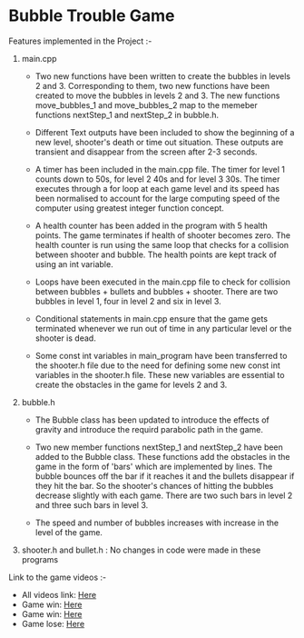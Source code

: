 # Bubble Trouble Game
Features implemented in the Project :-

1. main.cpp

   - Two new functions have been written to create the bubbles in levels 2 and 3. Corresponding to them, two new functions have been created to move the bubbles in           levels 2 and 3. The new functions move_bubbles_1 and move_bubbles_2  map to the memeber functions nextStep_1 and nextStep_2 in bubble.h.

   - Different Text outputs have been included to show the beginning of a new level, shooter's death or time out situation. These outputs are transient and disappear        from the screen after 2-3 seconds.

   - A timer has been included in the main.cpp file. The timer for level 1 counts down to 50s, for level 2 40s and for level 3 30s. The timer executes through a for          loop at each game level and its speed has been normalised to account for the large computing speed of the computer using greatest integer function concept.

   - A health counter has been added in the program with 5 health points. The game terminates if health of shooter becomes zero. The health counter is run using the          same loop that checks for a collision between shooter and bubble. The health points are kept track of using an int variable.

   - Loops have been executed in the main.cpp file to check for collision between bubbles + bullets and bubbles + shooter. There are two bubbles in level 1, four in          level 2 and six in level 3.

   - Conditional statements in main.cpp ensure that the game gets terminated whenever we run out of time in any particular level or the shooter is dead.

   - Some const int variables in main_program have been transferred to the shooter.h file due to the need for defining some new const int variables in the shooter.h          file. These new variables are essential to create the obstacles in the game for levels 2 and 3.

2. bubble.h
   - The Bubble class has been updated to introduce the effects of gravity and introduce the requird parabolic path in the game.

   - Two new member functions nextStep_1 and nextStep_2 have been added to the Bubble class. These functions add the obstacles in the game in the form of  'bars' which      are implemented by lines. The bubble bounces off the bar if it reaches it and the bullets disappear if they hit the bar. So the shooter's chances of hitting the        bubbles decrease slightly with each game. There are two such bars in level 2 and three such bars in level 3.

   - The speed and number of bubbles increases with increase in the level of the game.
     
3. shooter.h and bullet.h : No changes in code were made in these programs

Link to the game videos :-
  - All videos link:  [Here](https://drive.google.com/drive/folders/1K9UkRVpEcFqPaWQKiqjdrI1Xoh0veSY9?usp=sharing)
  - Game win:     [Here](https://drive.google.com/file/d/1KVEQAWEMVCCJwilqP4qq8rz0IhVvsZmz/view?usp=sharing) 
  - Game win:     [Here](https://drive.google.com/file/d/17O8HLVwsP-WQN8YLhaizy5miBEDOYBNl/view?usp=sharing)
  - Game lose:    [Here](https://drive.google.com/file/d/1BDOxxyorslx6HYfkvpCKXCqlqPwbhGWg/view?usp=sharing)
